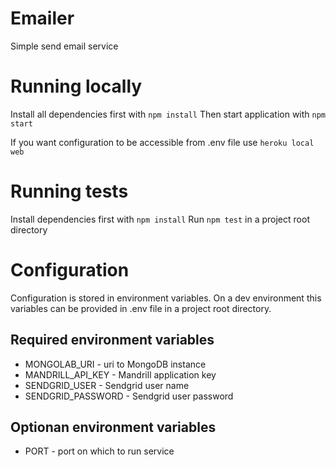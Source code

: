 # Emailer
Simple send email service

# Running locally
Install all dependencies first with `npm install`
Then start application with `npm start`

If you want configuration to be accessible from .env file use `heroku local web`

# Running tests
Install dependencies first with `npm install`
Run `npm test` in a project root directory

# Configuration
Configuration is stored in environment variables.
On a dev environment this variables can be provided in .env file in a project root directory.

## Required environment variables
* MONGOLAB_URI - uri to MongoDB instance
* MANDRILL_API_KEY - Mandrill application key
* SENDGRID_USER - Sendgrid user name
* SENDGRID_PASSWORD - Sendgrid user password

## Optionan environment variables
* PORT - port on which to run service
